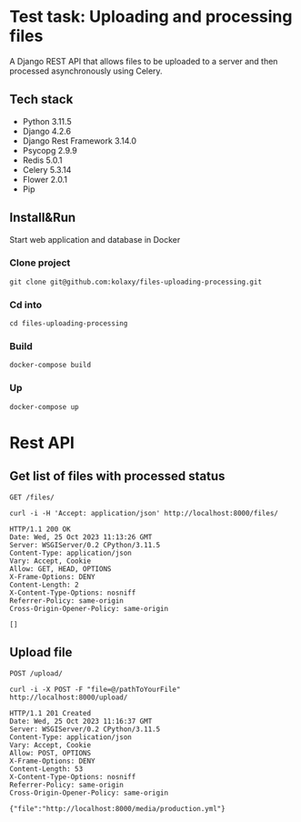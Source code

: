 # Test task: Uploading and processing files

A Django REST API that allows files to be uploaded to a server and then processed asynchronously using Celery.

## Tech stack

- Python 3.11.5
- Django 4.2.6
- Django Rest Framework 3.14.0
- Psycopg 2.9.9
- Redis 5.0.1
- Celery 5.3.14
- Flower 2.0.1
- Pip

## Install&Run

Start web application and database in Docker

### Clone project

```commandline
git clone git@github.com:kolaxy/files-uploading-processing.git
```

### Cd into

```commandline
cd files-uploading-processing
```

### Build

```commandline
docker-compose build
```

### Up

```commandline
docker-compose up
```

# Rest API
    
## Get list of files with processed status

`GET /files/`

    curl -i -H 'Accept: application/json' http://localhost:8000/files/

    HTTP/1.1 200 OK
    Date: Wed, 25 Oct 2023 11:13:26 GMT
    Server: WSGIServer/0.2 CPython/3.11.5
    Content-Type: application/json
    Vary: Accept, Cookie
    Allow: GET, HEAD, OPTIONS
    X-Frame-Options: DENY
    Content-Length: 2
    X-Content-Type-Options: nosniff
    Referrer-Policy: same-origin
    Cross-Origin-Opener-Policy: same-origin

    []


## Upload file

`POST /upload/`

    curl -i -X POST -F "file=@/pathToYourFile" http://localhost:8000/upload/

    HTTP/1.1 201 Created
    Date: Wed, 25 Oct 2023 11:16:37 GMT
    Server: WSGIServer/0.2 CPython/3.11.5
    Content-Type: application/json
    Vary: Accept, Cookie
    Allow: POST, OPTIONS
    X-Frame-Options: DENY
    Content-Length: 53
    X-Content-Type-Options: nosniff
    Referrer-Policy: same-origin
    Cross-Origin-Opener-Policy: same-origin

    {"file":"http://localhost:8000/media/production.yml"}


